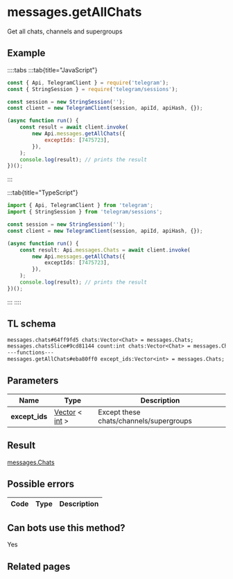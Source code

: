 # messages.getAllChats

Get all chats, channels and supergroups

## Example

::::tabs
:::tab{title="JavaScript"}

```js
const { Api, TelegramClient } = require('telegram');
const { StringSession } = require('telegram/sessions');

const session = new StringSession('');
const client = new TelegramClient(session, apiId, apiHash, {});

(async function run() {
    const result = await client.invoke(
        new Api.messages.getAllChats({
            exceptIds: [7475723],
        }),
    );
    console.log(result); // prints the result
})();
```

:::

:::tab{title="TypeScript"}

```ts
import { Api, TelegramClient } from 'telegram';
import { StringSession } from 'telegram/sessions';

const session = new StringSession('');
const client = new TelegramClient(session, apiId, apiHash, {});

(async function run() {
    const result: Api.messages.Chats = await client.invoke(
        new Api.messages.getAllChats({
            exceptIds: [7475723],
        }),
    );
    console.log(result); // prints the result
})();
```

:::
::::

## TL schema

```txt
messages.chats#64ff9fd5 chats:Vector<Chat> = messages.Chats;
messages.chatsSlice#9cd81144 count:int chats:Vector<Chat> = messages.Chats;
---functions---
messages.getAllChats#eba80ff0 except_ids:Vector<int> = messages.Chats;
```

## Parameters

|      Name      | Type                                                                                              | Description                             |
| :------------: | ------------------------------------------------------------------------------------------------- | --------------------------------------- |
| **except_ids** | [Vector](https://core.telegram.org/type/Vector%20t) < [int](https://core.telegram.org/type/int) > | Except these chats/channels/supergroups |

## Result

[messages.Chats](https://core.telegram.org/type/messages.Chats)

## Possible errors

| Code | Type | Description |
| :--: | ---- | ----------- |

## Can bots use this method?

Yes

## Related pages
